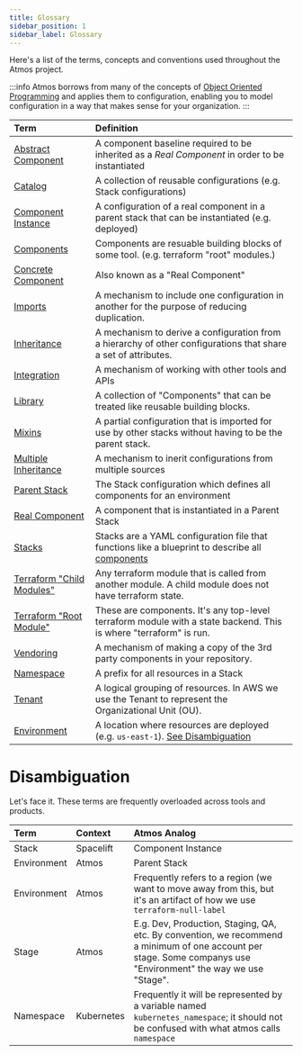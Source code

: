 ```yaml
---
title: Glossary
sidebar_position: 1
sidebar_label: Glossary
---
```


Here's a list of the terms, concepts and conventions used throughout the Atmos project.

:::info
Atmos borrows from many of the concepts of [Object Oriented Programming](https://en.wikipedia.org/wiki/Object-oriented_programming) and applies them to configuration, enabling you to model configuration in a way that makes sense for your organization.
:::

| **Term**                                                                                              | **Definition**                                                                                                               |
| :---------------------------------------------------------------------------------------------------- | :--------------------------------------------------------------------------------------------------------------------------- |
| [Abstract Component](/core-concepts/components)                                                       | A component baseline required to be inherited as a *Real Component* in order to be instantiated                              |
| [Catalog](/core-concepts/stacks)                                                                      | A collection of reusable configurations (e.g. Stack configurations)                                                          |
| [Component Instance](/core-concepts/components)                                                       | A configuration of a real component in a parent stack that can be instantiated (e.g. deployed)                               |
| [Components](/core-concepts/components)                                                               | Components are resuable building blocks of some tool. (e.g. terraform "root" modules.)                                       |
| [Concrete Component](/core-concepts/components)                                                       | Also known as a "Real Component"                                                                                             |
| [Imports](/core-concepts/stacks/imports)                                                              | A mechanism to include one configuration in another for the purpose of reducing duplication.                                 |
| [Inheritance](/core-concepts/components/component-inheritance)                                        | A mechanism to derive a configuration from a hierarchy of other configurations that share a set of attributes.               |
| [Integration](/category/integrations)                                                                          | A mechanism of working with other tools and APIs                                                                             |
| [Library](/core-concepts/components/component-library)                                                | A collection of "Components" that can be treated like reusable building blocks.                                              |
| [Mixins](/core-concepts/stacks/mixins)                                                                | A partial configuration that is imported for use by other stacks without having to be the parent stack.                      |
| [Multiple Inheritance](/core-concepts/components)                                                     | A mechanism to inerit configurations from multiple sources                                                                   |
| [Parent Stack](/core-concepts/components)                                                             | The Stack configuration which defines all components for an environment                                                      |
| [Real Component](/core-concepts/components)                                                           | A component that is instantiated in a Parent Stack                                                                           |
| [Stacks](/core-concepts/stacks)                                                                       | Stacks are a YAML configuration file that functions like a blueprint to describe all [components](/core-concepts/components) |
| [Terraform "Child Modules"](https://developer.hashicorp.com/terraform/language/modules#child-modules) | Any terraform module that is called from another module. A child module does not have terraform state.                       |
| [Terraform "Root Module"](https://developer.hashicorp.com/terraform/language/modules#child-modules)   | These are components. It's any top-level terraform module with a state backend. This is where "terraform" is run.            |
| [Vendoring](/core-concepts/components/component-vendoring)                                            | A mechanism of making a copy of the 3rd party components in your repository.                                                 |
| [Namespace](/core-concepts/stacks)                                                                    | A prefix for all resources in a Stack                                                                                        |
| [Tenant](/core-concepts/stacks)                                                                       | A logical grouping of resources. In AWS we use the Tenant to represent the Organizational Unit (OU).                         |
| [Environment](/core-concepts/stacks)                                                                  | A location where resources are deployed (e.g. `us-east-1`). [See Disambiguation](#disambiguation)                            |



# Disambiguation

Let's face it. These terms are frequently overloaded across tools and products.

| Term        | Context    | Atmos Analog                                                                                                                                                    |
| :---------- | :--------- | :-------------------------------------------------------------------------------------------------------------------------------------------------------------- |
| Stack       | Spacelift  | Component Instance                                                                                                                                              |
| Environment | Atmos      | Parent Stack                                                                                                                                                    |
| Environment | Atmos      | Frequently refers to a region (we want to move away from this, but it's an artifact of how we use `terraform-null-label`                                        |
| Stage       | Atmos      | E.g. Dev, Production, Staging, QA, etc. By convention, we recommend a minimum of one account per stage. Some companys use "Environment" the way we use "Stage". |
| Namespace   | Kubernetes | Frequently it will be represented by a variable named `kubernetes_namespace`; it should not be confused with what atmos calls `namespace`                       |
